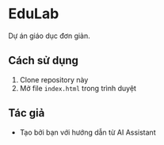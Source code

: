 # EduLab

Dự án giáo dục đơn giản.

## Cách sử dụng

1. Clone repository này
2. Mở file `index.html` trong trình duyệt

## Tác giả

- Tạo bởi bạn với hướng dẫn từ AI Assistant
